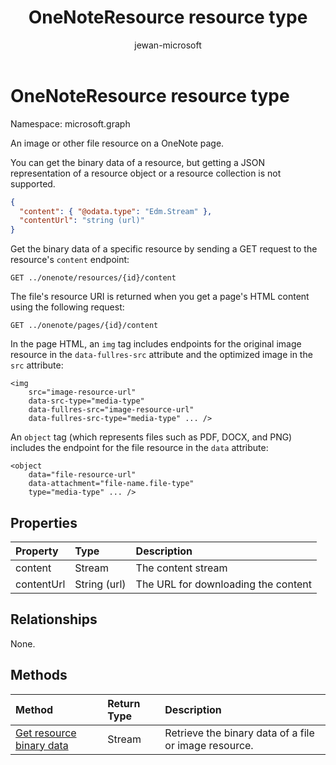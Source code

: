 ﻿---
title: "OneNoteResource resource type"
description: "An image or other file resource on a OneNote page. "
localization_priority: Normal
author: "jewan-microsoft"
ms.prod: ""
doc_type: resourcePageType
---

# OneNoteResource resource type

Namespace: microsoft.graph

An image or other file resource on a OneNote page.

You can get the binary data of a resource, but getting a JSON representation of a resource object or a resource collection is not supported.

<!--{
  "blockType": "resource",
  "baseType": "microsoft.graph.onenoteEntityBaseModel",
  "optionalProperties": [],
  "isMediaEntity": true,
  "@odata.type": "microsoft.graph.onenoteResource"
}-->

```json
{
  "content": { "@odata.type": "Edm.Stream" },
  "contentUrl": "string (url)"
}
```

Get the binary data of a specific resource by sending a GET request to the resource's `content` endpoint:

```
GET ../onenote/resources/{id}/content
```

The file's resource URI is returned when you get a page's HTML content using the following request:

```
GET ../onenote/pages/{id}/content
```

In the page HTML, an `img` tag includes endpoints for the original image resource in the `data-fullres-src` attribute and the optimized image in the `src` attribute:

```
<img
    src="image-resource-url"
    data-src-type="media-type"
    data-fullres-src="image-resource-url"
    data-fullres-src-type="media-type" ... />
```

An `object` tag (which represents files such as PDF, DOCX, and PNG) includes the endpoint for the file resource in the `data` attribute:

```
<object
    data="file-resource-url"
    data-attachment="file-name.file-type"
    type="media-type" ... />
```

## Properties

| Property   | Type         | Description                         |
| :--------- | :----------- | :---------------------------------- |
| content    | Stream       | The content stream                  |
| contentUrl | String (url) | The URL for downloading the content |

## Relationships

None.

## Methods

| Method                                             | Return Type | Description                                           |
| :------------------------------------------------- | :---------- | :---------------------------------------------------- |
| [Get resource binary data](../api/resource-get.md) | Stream      | Retrieve the binary data of a file or image resource. |

<!-- uuid: 8fcb5dbc-d5aa-4681-8e31-b001d5168d79
2015-10-25 14:57:30 UTC -->

<!-- {
  "type": "#page.annotation",
  "description": "resource resource",
  "keywords": "",
  "section": "documentation",
  "tocPath": ""
}-->
